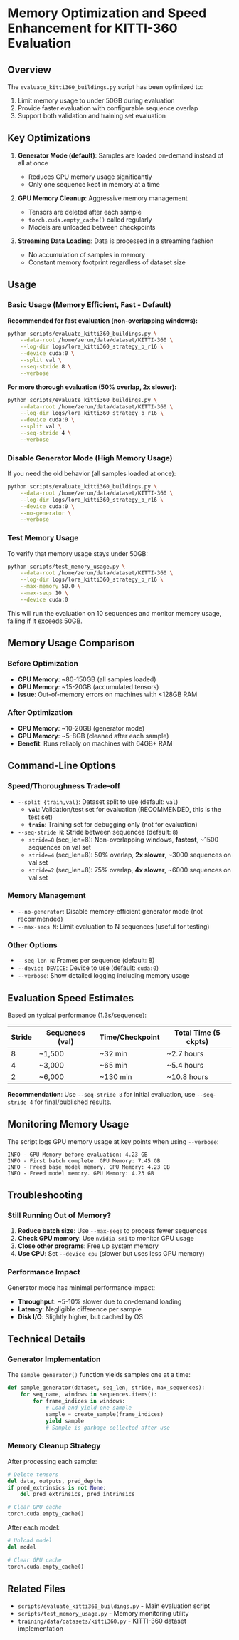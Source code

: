 # Memory Optimization and Speed Enhancement for KITTI-360 Evaluation

## Overview

The `evaluate_kitti360_buildings.py` script has been optimized to:
1. Limit memory usage to under 50GB during evaluation
2. Provide faster evaluation with configurable sequence overlap
3. Support both validation and training set evaluation

## Key Optimizations

1. **Generator Mode (default)**: Samples are loaded on-demand instead of all at once
   - Reduces CPU memory usage significantly
   - Only one sequence kept in memory at a time

2. **GPU Memory Cleanup**: Aggressive memory management
   - Tensors are deleted after each sample
   - `torch.cuda.empty_cache()` called regularly
   - Models are unloaded between checkpoints

3. **Streaming Data Loading**: Data is processed in a streaming fashion
   - No accumulation of samples in memory
   - Constant memory footprint regardless of dataset size

## Usage

### Basic Usage (Memory Efficient, Fast - Default)

**Recommended for fast evaluation (non-overlapping windows):**
```bash
python scripts/evaluate_kitti360_buildings.py \
    --data-root /home/zerun/data/dataset/KITTI-360 \
    --log-dir logs/lora_kitti360_strategy_b_r16 \
    --device cuda:0 \
    --split val \
    --seq-stride 8 \
    --verbose
```

**For more thorough evaluation (50% overlap, 2x slower):**
```bash
python scripts/evaluate_kitti360_buildings.py \
    --data-root /home/zerun/data/dataset/KITTI-360 \
    --log-dir logs/lora_kitti360_strategy_b_r16 \
    --device cuda:0 \
    --split val \
    --seq-stride 4 \
    --verbose
```

### Disable Generator Mode (High Memory Usage)

If you need the old behavior (all samples loaded at once):

```bash
python scripts/evaluate_kitti360_buildings.py \
    --data-root /home/zerun/data/dataset/KITTI-360 \
    --log-dir logs/lora_kitti360_strategy_b_r16 \
    --device cuda:0 \
    --no-generator \
    --verbose
```

### Test Memory Usage

To verify that memory usage stays under 50GB:

```bash
python scripts/test_memory_usage.py \
    --data-root /home/zerun/data/dataset/KITTI-360 \
    --log-dir logs/lora_kitti360_strategy_b_r16 \
    --max-memory 50.0 \
    --max-seqs 10 \
    --device cuda:0
```

This will run the evaluation on 10 sequences and monitor memory usage, failing if it exceeds 50GB.

## Memory Usage Comparison

### Before Optimization
- **CPU Memory**: ~80-150GB (all samples loaded)
- **GPU Memory**: ~15-20GB (accumulated tensors)
- **Issue**: Out-of-memory errors on machines with <128GB RAM

### After Optimization
- **CPU Memory**: ~10-20GB (generator mode)
- **GPU Memory**: ~5-8GB (cleaned after each sample)
- **Benefit**: Runs reliably on machines with 64GB+ RAM

## Command-Line Options

### Speed/Thoroughness Trade-off
- `--split {train,val}`: Dataset split to use (default: `val`)
  - **`val`**: Validation/test set for evaluation (RECOMMENDED, this is the test set)
  - **`train`**: Training set for debugging only (not for evaluation)
- `--seq-stride N`: Stride between sequences (default: `8`)
  - `stride=8` (seq_len=8): Non-overlapping windows, **fastest**, ~1500 sequences on val set
  - `stride=4` (seq_len=8): 50% overlap, **2x slower**, ~3000 sequences on val set
  - `stride=2` (seq_len=8): 75% overlap, **4x slower**, ~6000 sequences on val set

### Memory Management
- `--no-generator`: Disable memory-efficient generator mode (not recommended)
- `--max-seqs N`: Limit evaluation to N sequences (useful for testing)

### Other Options
- `--seq-len N`: Frames per sequence (default: 8)
- `--device DEVICE`: Device to use (default: `cuda:0`)
- `--verbose`: Show detailed logging including memory usage

## Evaluation Speed Estimates

Based on typical performance (1.3s/sequence):

| Stride | Sequences (val) | Time/Checkpoint | Total Time (5 ckpts) |
|--------|----------------|-----------------|----------------------|
| 8      | ~1,500         | ~32 min         | ~2.7 hours          |
| 4      | ~3,000         | ~65 min         | ~5.4 hours          |
| 2      | ~6,000         | ~130 min        | ~10.8 hours         |

**Recommendation**: Use `--seq-stride 8` for initial evaluation, use `--seq-stride 4` for final/published results.

## Monitoring Memory Usage

The script logs GPU memory usage at key points when using `--verbose`:

```
INFO - GPU Memory before evaluation: 4.23 GB
INFO - First batch complete. GPU Memory: 7.45 GB
INFO - Freed base model memory. GPU Memory: 4.23 GB
INFO - Freed model memory. GPU Memory: 4.23 GB
```

## Troubleshooting

### Still Running Out of Memory?

1. **Reduce batch size**: Use `--max-seqs` to process fewer sequences
2. **Check GPU memory**: Use `nvidia-smi` to monitor GPU usage
3. **Close other programs**: Free up system memory
4. **Use CPU**: Set `--device cpu` (slower but uses less GPU memory)

### Performance Impact

Generator mode has minimal performance impact:
- **Throughput**: ~5-10% slower due to on-demand loading
- **Latency**: Negligible difference per sample
- **Disk I/O**: Slightly higher, but cached by OS

## Technical Details

### Generator Implementation

The `sample_generator()` function yields samples one at a time:

```python
def sample_generator(dataset, seq_len, stride, max_sequences):
    for seq_name, windows in sequences.items():
        for frame_indices in windows:
            # Load and yield one sample
            sample = create_sample(frame_indices)
            yield sample
            # Sample is garbage collected after use
```

### Memory Cleanup Strategy

After processing each sample:

```python
# Delete tensors
del data, outputs, pred_depths
if pred_extrinsics is not None:
    del pred_extrinsics, pred_intrinsics

# Clear GPU cache
torch.cuda.empty_cache()
```

After each model:

```python
# Unload model
del model

# Clear GPU cache
torch.cuda.empty_cache()
```

## Related Files

- `scripts/evaluate_kitti360_buildings.py` - Main evaluation script
- `scripts/test_memory_usage.py` - Memory monitoring utility
- `training/data/datasets/kitti360.py` - KITTI-360 dataset implementation
